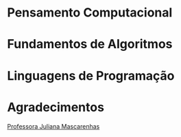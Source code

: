 # Pensamento Computacional

# Fundamentos de Algoritmos

# Linguagens de Programação

# Agradecimentos

[Professora Juliana Mascarenhas](https://www.linkedin.com/in/juliana-mascarenhas-ds/)